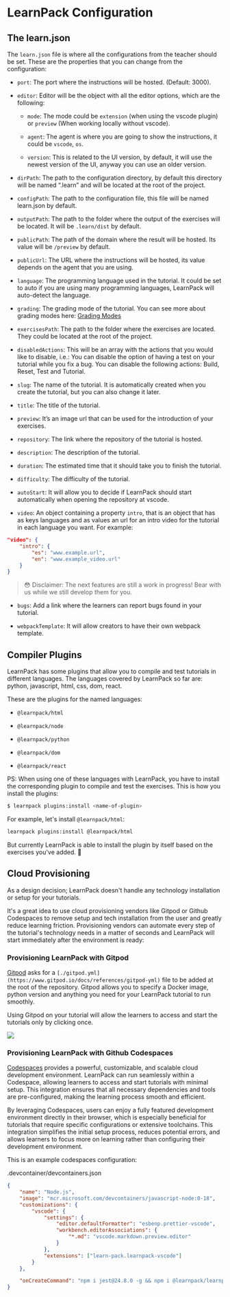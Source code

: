 # LearnPack Configuration

## The learn.json

The `learn.json` file is where all the configurations from the teacher should be set. These are the properties that you can change from the configuration:

<!-- Note: The properties marked with ? are optional, LearnPack is able to figure it out by itself based on the exercises of the tutorial.-->

*   `port`: The port where the instructions will be hosted. (Default: 3000).

*   `editor`: Editor will be the object with all the editor options, which are the following:
    
    *   `mode`: The mode could be `extension` (when using the vscode plugin) or `preview` (When working locally without vscode).
    
    *   `agent`: The agent is where you are going to show the instructions, it could be `vscode`, `os`.
    *   `version`: This is related to the UI version, by default, it will use the newest version of the UI, anyway you can use an older version.
        

*   `dirPath`: The path to the configuration directory, by default this directory will be named “.learn” and will be located at the root of the project.
    
*   `configPath`: The path to the configuration file, this file will be named learn.json by default.
    
*   `outputPath`: The path to the folder where the output of the exercises will be located. It will be `.learn/dist` by default.
    

*   `publicPath`: The path of the domain where the result will be hosted. Its value will be `/preview` by default.
    

*   `publicUrl`: The URL where the instructions will be hosted, its value depends on the agent that you are using.
    

*   `language`: The programming language used in the tutorial. It could be set to auto if you are using many programming languages, LearnPack will auto-detect the language.
    
*   `grading`: The grading mode of the tutorial. You can see more about grading modes here: [Grading Modes](/grading-tutorials)​
    

*   `exercisesPath`: The path to the folder where the exercises are located. They could be located at the root of the project.
    

*   `disabledActions`: This will be an array with the actions that you would like to disable, i.e.: You can disable the option of having a test on your tutorial while you fix a bug. You can disable the following actions: Build, Reset, Test and Tutorial.
    

*   `slug`: The name of the tutorial. It is automatically created when you create the tutorial, but you can also change it later.
    

*   `title`: The title of the tutorial.
    
*   `preview`: It’s an image url that can be used for the introduction of your exercises.

*   `repository`: The link where the repository of the tutorial is hosted.
    

*   `description`: The description of the tutorial.
    

<!--*   `intro`: Here you can add the link to an introductory video that you can show before the first exercise.
     -->

*   `duration`: The estimated time that it should take you to finish the tutorial.
    

*   `difficulty`: The difficulty of the tutorial.
    

*   `autoStart`: It will allow you to decide if LearnPack should start automatically when opening the repository at vscode.

* `video`: An object containing a property `intro`, that is an object that has as keys languages and as values an url for an intro video for the tutorial in each language you want. For example: 
```json
"video": {
    "intro": {
        "es": "www.example.url",
        "en": "www.example_video.url"
    }
}
```

> 😳 Disclaimer: The next features are still a work in progress! Bear with us while we still develop them for you.

*   `bugs`: Add a link where the learners can report bugs found in your tutorial.
    
*   `webpackTemplate`: It will allow creators to have their own webpack template.
     

## Compiler Plugins

LearnPack has some plugins that allow you to compile and test tutorials in different languages. The languages covered by LearnPack so far are: python, javascript, html, css, dom, react.

These are the plugins for the named languages:

*   `@learnpack/html`
    

*   `@learnpack/node`
    

*   `@learnpack/python`
    

*   `@learnpack/dom`
    

*   `@learnpack/react`
    

PS: When using one of these languages with LearnPack, you have to install the corresponding plugin to compile and test the exercises. This is how you install the plugins:

```bash
$ learnpack plugins:install <name-of-plugin>
```

For example, let's install `@learnpack/html`:

```bash
learnpack plugins:install @learnpack/html
```

But currently LearnPack is able to install the plugin by itself based on the exercises you've added. 👀


<!-- No need to tell unfinished features
### Flags

We are still working to add the new version with the flags. They will allow you to run the command with special behavior.
 -->

## Cloud Provisioning

As a design decision; LearnPack doesn't handle any technology installation or setup for your tutorials.

It's a great idea to use cloud provisioning vendors like Gitpod or Github Codespaces to remove setup and tech installation from the user and greatly reduce learning friction. Provisioning vendors can automate every step of the tutorial's technology needs in a matter of seconds and LearnPack will start immediately after the environment is ready:

### Provisioning LearnPack with Gitpod

​[Gitpod](https://www.gitpod.io/) asks for a `[./gitpod.yml](https://www.gitpod.io/docs/references/gitpod-yml)` file to be added at the root of the repository. Gitpod allows you to specify a Docker image, python version and anything you need for your LearnPack tutorial to run smoothly.

Using Gitpod on your tutorial will allow the learners to access and start the tutorials only by clicking once.

![](https://github.com/learnpack/docs/blob/main/assets/gitpod.gif?raw=true)

### Provisioning LearnPack with Github Codespaces

[Codespaces](https://github.visualstudio.com/features/codespaces/) provides a powerful, customizable, and scalable cloud development environment. LearnPack can run seamlessly within a Codespace, allowing learners to access and start tutorials with minimal setup. This integration ensures that all necessary dependencies and tools are pre-configured, making the learning process smooth and efficient.

By leveraging Codespaces, users can enjoy a fully featured development environment directly in their browser, which is especially beneficial for tutorials that require specific configurations or extensive toolchains. This integration simplifies the initial setup process, reduces potential errors, and allows learners to focus more on learning rather than configuring their development environment.

This is an example codespaces configuration:

.devcontainer/devcontainers.json
```json
{
	"name": "Node.js",
	"image": "mcr.microsoft.com/devcontainers/javascript-node:0-18",
	"customizations": {
		"vscode": {
			"settings": {
				"editor.defaultFormatter": "esbenp.prettier-vscode",
				"workbench.editorAssociations": {   
					"*.md": "vscode.markdown.preview.editor"
				}
			},
			"extensions": ["learn-pack.learnpack-vscode"]
		}
	},

	"onCreateCommand": "npm i jest@24.8.0 -g && npm i @learnpack/learnpack@2.1.39 -g && learnpack plugins:install @learnpack/node@1.1.5 && learnpack plugins:install @learnpack/html@1.1.2"
}

```
